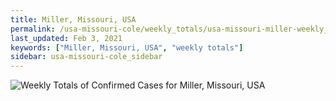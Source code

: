 ```yaml
---
title: Miller, Missouri, USA
permalink: /usa-missouri-cole/weekly_totals/usa-missouri-miller-weekly_totals.html
last_updated: Feb 3, 2021
keywords: ["Miller, Missouri, USA", "weekly totals"]
sidebar: usa-missouri-cole_sidebar
---
```


![Weekly Totals of Confirmed Cases for Miller, Missouri, USA](/covid_tracker/images/graphs/usa-missouri-miller-weekly_totals_graph.png)
